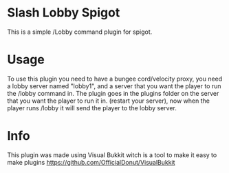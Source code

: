 # Slash Lobby Spigot
 This is a simple /Lobby command plugin for spigot. 
 
# Usage
 To use this plugin you need to have a bungee cord/velocity proxy, you need a lobby server named "lobby1", and a server that you want the player to run the /lobby command in. The plugin goes in the plugins folder on the server that you want the player to run it in. (restart your server), now when the player runs /lobby it will send the player to the lobby server.

# Info
This plugin was made using Visual Bukkit witch is a tool to make it easy to make plugins https://github.com/OfficialDonut/VisualBukkit
